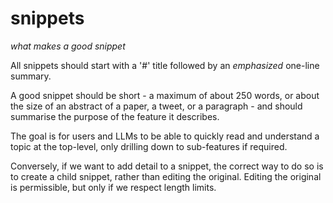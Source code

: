 # snippets

*what makes a good snippet*

All snippets should start with a '#' title followed by an *emphasized* one-line summary.

A good snippet should be short - a maximum of about 250 words, or about the size of an abstract of a paper, a tweet, or a paragraph - and should summarise the purpose of the feature it describes.

The goal is for users and LLMs to be able to quickly read and understand a topic at the top-level, only drilling down to sub-features if required.

Conversely, if we want to add detail to a snippet, the correct way to do so is to create a child snippet, rather than editing the original. Editing the original is permissible, but only if we respect length limits.